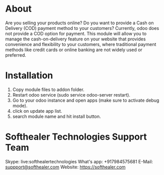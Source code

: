 About
============
Are you selling your products online? Do you want to provide a Cash on Delivery (COD) payment method to your customers? Currently, odoo does not provide a COD option for payment. This module will allow you to manage the cash-on-delivery feature on your website that provides convenience and flexibility to your customers, where traditional payment methods like credit cards or online banking are not widely used or preferred.

Installation
============
1) Copy module files to addon folder.
2) Restart odoo service (sudo service odoo-server restart).
3) Go to your odoo instance and open apps (make sure to activate debug mode).
4) click on update app list. 
5) search module name and hit install button.

Softhealer Technologies Support Team
=====================================
Skype: live:softhealertechnologies
What's app: +917984575681
E-Mail: suppport@softhealer.com
Website: https://softhealer.com
